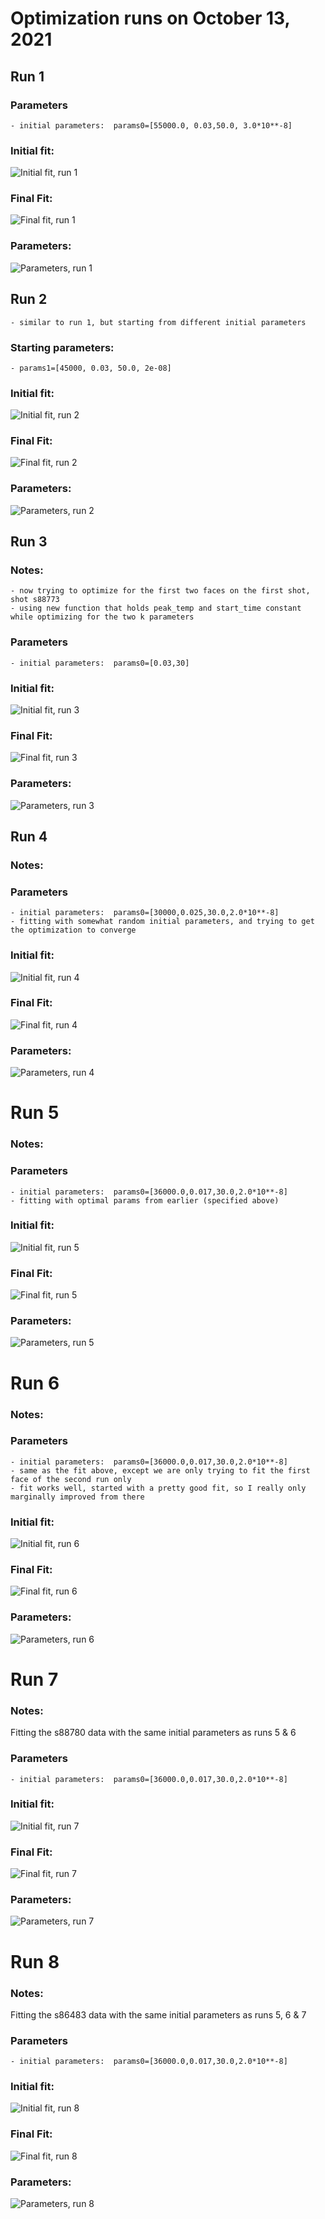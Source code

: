 # Optimization runs on October 13, 2021

## Run 1
### Parameters  
    - initial parameters:  params0=[55000.0, 0.03,50.0, 3.0*10**-8]

### Initial fit:  
  ![Initial fit, run 1](run1_initial.PNG)  

### Final Fit:  
  ![Final fit, run 1](run1_final.PNG)  
  
### Parameters:
  ![Parameters, run 1](run1_params.PNG)

## Run 2
    - similar to run 1, but starting from different initial parameters

### Starting parameters:
    - params1=[45000, 0.03, 50.0, 2e-08]

### Initial fit:  
  ![Initial fit, run 2](run2_initial.PNG)  

### Final Fit:  
  ![Final fit, run 2](run2_final.PNG)  
  
### Parameters:
  ![Parameters, run 2](run2_params.PNG)

## Run 3

### Notes:
    - now trying to optimize for the first two faces on the first shot, shot s88773
    - using new function that holds peak_temp and start_time constant while optimizing for the two k parameters

### Parameters  
    - initial parameters:  params0=[0.03,30]

### Initial fit:  
  ![Initial fit, run 3](run3_initial.png)  

### Final Fit:  
  ![Final fit, run 3](run3_final.png)  
  
### Parameters:
  ![Parameters, run 3](run3_params.png)


## Run 4

### Notes:
  
### Parameters  
    - initial parameters:  params0=[30000,0.025,30.0,2.0*10**-8]
    - fitting with somewhat random initial parameters, and trying to get the optimization to converge

### Initial fit:  
  ![Initial fit, run 4](run4_initial.png)  

### Final Fit:  
  ![Final fit, run 4](run4_final.png)  
  
### Parameters:
  ![Parameters, run 4](run4_params.png)


# Run 5
### Notes:
  
### Parameters  
    - initial parameters:  params0=[36000.0,0.017,30.0,2.0*10**-8]
    - fitting with optimal params from earlier (specified above)

### Initial fit:  
  ![Initial fit, run 5](run5_initial.png)  

### Final Fit:  
  ![Final fit, run 5](run5_final.png)  
  
### Parameters:
  ![Parameters, run 5](run5_params.png)


# Run 6
### Notes:
  
### Parameters  
    - initial parameters:  params0=[36000.0,0.017,30.0,2.0*10**-8]
    - same as the fit above, except we are only trying to fit the first face of the second run only
    - fit works well, started with a pretty good fit, so I really only marginally improved from there

### Initial fit:  
  ![Initial fit, run 6](run6_initial.png)  

### Final Fit:  
  ![Final fit, run 6](run6_final.png)  
  
### Parameters:
  ![Parameters, run 6](run6_params.png)


# Run 7
### Notes:
Fitting the s88780 data with the same initial parameters as runs 5 & 6

### Parameters  
    - initial parameters:  params0=[36000.0,0.017,30.0,2.0*10**-8]


### Initial fit:  
  ![Initial fit, run 7](run7_initial.png)  

### Final Fit:  
  ![Final fit, run 7](run7_final.png)  
  
### Parameters:
  ![Parameters, run 7](run7_params.png)


# Run 8
### Notes:
Fitting the s86483 data with the same initial parameters as runs 5, 6 & 7

### Parameters  
    - initial parameters:  params0=[36000.0,0.017,30.0,2.0*10**-8]


### Initial fit:  
  ![Initial fit, run 8](run8_initial.png)  

### Final Fit:  
  ![Final fit, run 8](run8_final.png)  
  
### Parameters:
  ![Parameters, run 8](run8_params.png)
